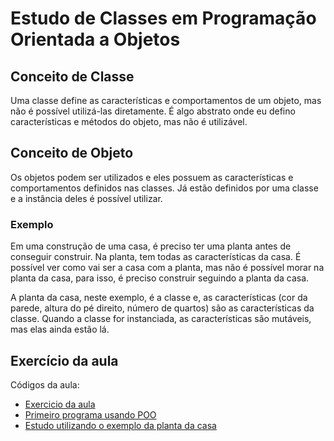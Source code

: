 # Estudo de Classes em Programação Orientada a Objetos

## Conceito de Classe

Uma classe define as características e comportamentos de um objeto, mas não é possível utilizá-las diretamente.
É algo abstrato onde eu defino características e métodos do objeto, mas não é utilizável.

## Conceito de Objeto

Os objetos podem ser utilizados e eles possuem as características e comportamentos definidos nas classes.
Já estão definidos por uma classe e a instância deles é possível utilizar.

### Exemplo

Em uma construção de uma casa, é preciso ter uma planta antes de conseguir construir. Na planta, tem todas as características da casa. É possível ver como vai ser a casa com a planta, mas não é possível morar na planta da casa, para isso, é preciso construir seguindo a planta da casa.

A planta da casa, neste exemplo, é a classe e, as características (cor da parede, altura do pé direito, número de quartos) são as características da classe.
Quando a classe for instanciada, as características são mutáveis, mas elas ainda estão lá. 

## Exercício da aula

Códigos da aula:

- [Exercicio da aula](/03_Programação-Orientada-Objetos/01_estudo-classes/conceito-classe-objeto.py)
- [Primeiro programa usando POO](/03_Programação-Orientada-Objetos/01_estudo-classes/exercicio/bicicletaria.py)
- [Estudo utilizando o exemplo da planta da casa](/03_Programação-Orientada-Objetos/01_estudo-classes/exercicio/exercicio-casa.py)